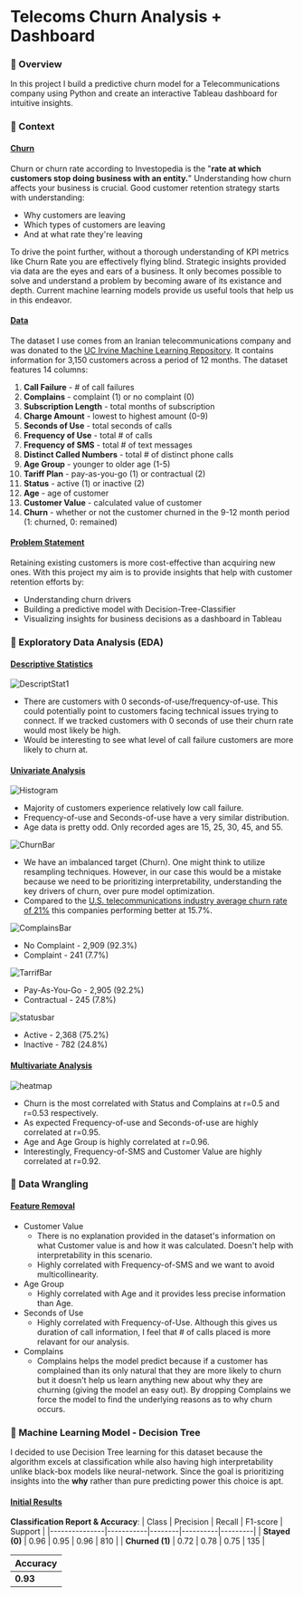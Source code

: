 # Telecoms Churn Analysis + Dashboard
### 📍 Overview 
In this project I build a predictive churn model for a Telecommunications company using Python and create an interactive Tableau dashboard for intuitive insights.
### 📖 Context 
#### <ins>Churn<ins>
Churn or churn rate according to Investopedia is the "**rate at which customers stop doing business with an entity.**" Understanding how churn affects your business is crucial. Good customer retention strategy starts with understanding: 
- Why customers are leaving
- Which types of customers are leaving
- And at what rate they're leaving

To drive the point further, without a thorough understanding of KPI metrics like Churn Rate you are effectively flying blind. Strategic insights provided via data are the eyes and ears of a business. It only becomes possible to solve and understand a problem by becoming aware of its existance and depth. Current machine learning models provide us useful tools that help us in this endeavor.

#### <ins>Data<ins>

The dataset I use comes from an Iranian telecommunications company and was donated to the [UC Irvine Machine Learning Repository](https://archive.ics.uci.edu/dataset/563/iranian+churn+dataset). It contains information for 3,150 customers across a period of 12 months. The dataset features 14 columns:

1) **Call Failure** - # of call failures
2) **Complains** - complaint (1) or no complaint (0)
3) **Subscription Length** - total months of subscription
4) **Charge Amount** - lowest to highest amount (0-9) 
5) **Seconds of Use** - total seconds of calls
6) **Frequency of Use** - total # of calls
7) **Frequency of SMS** - total # of text messages
8) **Distinct Called Numbers** - total # of distinct phone calls
9) **Age Group** - younger to older age (1-5) 
10) **Tariff Plan** - pay-as-you-go (1) or contractual (2)
11) **Status** - active (1) or inactive (2)
12) **Age** - age of customer
13) **Customer Value** - calculated value of customer
14) **Churn** - whether or not the customer churned in the 9-12 month period (1: churned, 0: remained)

#### <ins>Problem Statement<ins>

Retaining existing customers is more cost-effective than acquiring new ones. With this project my aim is to provide insights that help with customer retention efforts by:
- Understanding churn drivers
- Building a predictive model with Decision-Tree-Classifier 
- Visualizing insights for business decisions as a dashboard in Tableau

### 🔎 Exploratory Data Analysis (EDA) 
#### <ins>Descriptive Statistics<ins>
![DescriptStat1](images/descriptfrthistime.png)
- There are customers with 0 seconds-of-use/frequency-of-use. This could potentially point to customers facing technical issues trying to connect. If we tracked customers with 0 seconds of use their churn rate would most likely be high.
- Would be interesting to see what level of call failure customers are more likely to churn at.
#### <ins>Univariate Analysis<ins>
![Histogram](images/histograms.png)
- Majority of customers experience relatively low call failure.
- Frequency-of-use and Seconds-of-use have a very similar distribution. 
- Age data is pretty odd. Only recorded ages are 15, 25, 30, 45, and 55.

![ChurnBar](images/ChurnBar.png)
- We have an imbalanced target (Churn). One might think to utilize resampling techniques. However, in our case this would be a mistake because we need to be prioritizing interpretability, understanding the key drivers of churn, over pure model optimization.
- Compared to the [U.S. telecommunications industry average churn rate of 21%](https://www.statista.com/statistics/816735/customer-churn-rate-by-industry-us/?__sso_cookie_checker=failed) this companies performing better at 15.7%.   

![ComplainsBar](images/complains.png)
- No Complaint - 2,909 (92.3%)
- Complaint - 241 (7.7%)

![TarrifBar](images/tarrifplan.png)
- Pay-As-You-Go - 2,905 (92.2%)
- Contractual - 245 (7.8%)

![statusbar](images/statusbar.png)
- Active - 2,368 (75.2%)
- Inactive - 782 (24.8%)
#### <ins>Multivariate Analysis<ins>
![heatmap](images/heatmap1.png)
- Churn is the most correlated with Status and Complains at r=0.5 and r=0.53 respectively.
- As expected Frequency-of-use and Seconds-of-use are highly correlated at r=0.95.
- Age and Age Group is highly correlated at r=0.96.
- Interestingly, Frequency-of-SMS and Customer Value are highly correlated at r=0.92.
### 🤠 Data Wrangling 
#### <ins>Feature Removal<ins>
- Customer Value
    - There is no explanation provided in the dataset's information on what Customer value is and how it was calculated. Doesn't help with interpretability in this scenario.
    - Highly correlated with Frequency-of-SMS and we want to avoid multicollinearity. 
- Age Group
    - Highly correlated with Age and it provides less precise information than Age. 
- Seconds of Use
    - Highly correlated with Frequency-of-Use. Although this gives us duration of call information, I feel that # of calls placed is more relavant for our analysis. 
- Complains
    - Complains helps the model predict because if a customer has complained than its only natural that they are more likely to churn but it doesn't help us learn anything new about why they are churning (giving the model an easy out). By dropping Complains we force the model to find the underlying reasons as to why churn occurs.

### 🌲 Machine Learning Model - Decision Tree
I decided to use Decision Tree learning for this dataset because the algorithm excels at classification while also having high interpretability unlike black-box models like neural-network. Since the goal is prioritizing insights into the **why** rather than pure predicting power this choice is apt. 

#### <ins>Initial Results<ins>
**Classification Report & Accuracy**:
| Class          | Precision | Recall | F1-score | Support |
|---------------|-----------|--------|----------|---------|
| **Stayed (0)**  | 0.96      | 0.95   | 0.96     | 810     |
| **Churned (1)** | 0.72      | 0.78   | 0.75     | 135     |

| Accuracy |
|----------|
| **0.93** |


